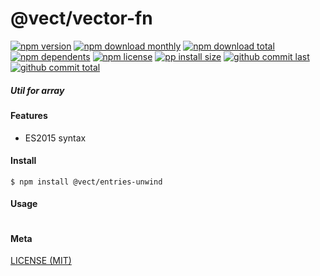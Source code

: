 # @vect/vector-fn

[![npm version][badge-npm-version]][url-npm]
[![npm download monthly][badge-npm-download-monthly]][url-npm]
[![npm download total][badge-npm-download-total]][url-npm]
[![npm dependents][badge-npm-dependents]][url-github]
[![npm license][badge-npm-license]][url-npm]
[![pp install size][badge-pp-install-size]][url-pp]
[![github commit last][badge-github-last-commit]][url-github]
[![github commit total][badge-github-commit-count]][url-github]

[//]: <> (Shields)
[badge-npm-version]: https://flat.badgen.net/npm/v/@vect/entries-unwind
[badge-npm-download-monthly]: https://flat.badgen.net/npm/dm/@vect/entries-unwind
[badge-npm-download-total]:https://flat.badgen.net/npm/dt/@vect/entries-unwind
[badge-npm-dependents]: https://flat.badgen.net/npm/dependents/@vect/entries-unwind
[badge-npm-license]: https://flat.badgen.net/npm/license/@vect/entries-unwind
[badge-pp-install-size]: https://flat.badgen.net/packagephobia/install/@vect/entries-unwind
[badge-github-last-commit]: https://flat.badgen.net/github/last-commit/hoyeungw/vect
[badge-github-commit-count]: https://flat.badgen.net/github/commits/hoyeungw/vect

[//]: <> (Link)
[url-npm]: https://npmjs.org/package/@vect/entries-unwind
[url-pp]: https://packagephobia.now.sh/result?p=@vect/entries-unwind
[url-github]: https://github.com/hoyeungw/vect

##### Util for array

#### Features

- ES2015 syntax

#### Install
```console
$ npm install @vect/entries-unwind
```

#### Usage
```js
```

#### Meta
[LICENSE (MIT)](LICENSE)
